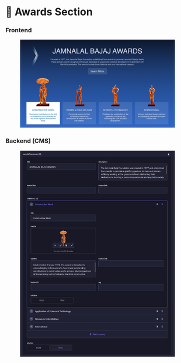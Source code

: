 # 📎 Awards Section

### **Frontend**

<figure><img src="../../../.gitbook/assets/charitable-trust-awards-section.png" alt=""><figcaption></figcaption></figure>

### Backend (CMS)

<figure><img src="../../../.gitbook/assets/charitable-trust-awards-section-cms.png" alt=""><figcaption></figcaption></figure>
